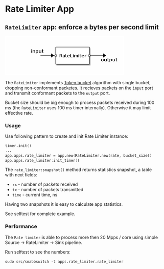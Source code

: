 # Rate Limiter App

## `RateLimiter` app: enforce a bytes per second limit

![RateLimiter](.images/RateLimiter.png)

The `RateLimiter` implements [Token bucket](http://en.wikipedia.org/wiki/Token_bucket "Token bucket")
algorithm with single bucket, dropping non-conformant packetes.
It recieves packets on the `input` port and transmit conformant packets
to the `output` port.

Bucket size should be big enough to process packets received
during 100 ms (the `RateLimiter` uses 100 ms timer internally).
Otherwise it may limit effective rate.

### Usage

Use following pattern to create and init Rate Limiter instance:

    timer.init()
    ...
    app.apps.rate_limiter = app.new(RateLimiter.new(rate, bucket_size))
    app.apps.rate_limiter:init_timer()

The `rate_limiter:snapshot()` method returns statistics snapshot,
a table with next fields:
- `rx` - number of packets received
- `tx` - number of packets transmitted
- `time` - current time, ns

Having two snapshots it is easy to calculate app statistics.

See selftest for complete example.

### Performance

The `Rate limiter` is able to process more then 20 Mpps / core
using simple Source -> RateLimiter -> Sink pipeline.

Run selftest to see the numbers:

    sudo src/snabbswitch -t apps.rate_limiter.rate_limiter
